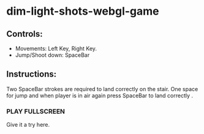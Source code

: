 # dim-light-shots-webgl-game

## Controls:
  * Movements: Left Key, Right Key.
  * Jump/Shoot down: SpaceBar

## Instructions:
Two SpaceBar strokes are required to land correctly on the stair.
One space for jump and when player is in air again press SpaceBar to land correctly .

### PLAY FULLSCREEN

Give it a try here.
